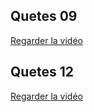 ## Quetes 09
[Regarder la vidéo](https://www.loom.com/share/a5dc67025d3e45a388a73daf78e48b17)

## Quetes 12
[Regarder la vidéo](https://www.loom.com/share/79609ea99409404e8d8f325e224e7b04)